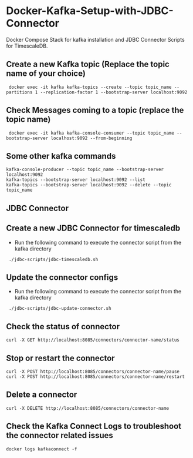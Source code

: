 # Docker-Kafka-Setup-with-JDBC-Connector
Docker Compose Stack for kafka installation and JDBC Connector Scripts for TimescaleDB.

## Create a new Kafka topic (Replace the topic name of your choice)
```
 docker exec -it kafka kafka-topics --create --topic topic_name --partitions 1 --replication-factor 1 --bootstrap-server localhost:9092
```

## Check Messages coming to a topic (replace the topic name)
```
 docker exec -it kafka kafka-console-consumer --topic topic_name --bootstrap-server localhost:9092 --from-beginning
```

## Some other kafka commands
```
kafka-console-producer --topic topic_name --bootstrap-server localhost:9092
kafka-topics --bootstrap-server localhost:9092 --list
kafka-topics --bootstrap-server localhost:9092 --delete --topic topic_name
```

## JDBC Connector

## Create a new JDBC Connector for timescaledb
- Run the following command to execute the connector script from the kafka directory
```
 ./jdbc-scripts/jdbc-timescaledb.sh
```

## Update the connector configs
- Run the following command to execute the connector script from the kafka directory
```
 ./jdbc-scripts/jdbc-update-connector.sh
```

## Check the status of connector
```
curl -X GET http://localhost:8085/connectors/connector-name/status
```
## Stop or restart the connector
```
curl -X POST http://localhost:8085/connectors/connector-name/pause
curl -X POST http://localhost:8085/connectors/connector-name/restart
```
## Delete a connector
```
curl -X DELETE http://localhost:8085/connectors/connector-name
```

## Check the Kafka Connect Logs to troubleshoot the connector related issues
```
docker logs kafkaconnect -f
```





